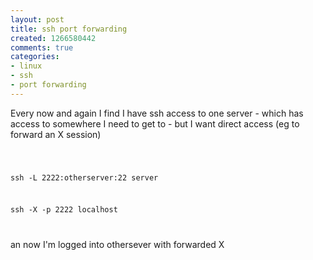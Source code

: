 ```yaml
---
layout: post
title: ssh port forwarding
created: 1266580442
comments: true
categories:
- linux
- ssh
- port forwarding
---
```

Every now and again I find I have ssh access to one server - which has access to somewhere I need to get to - but I want direct access (eg to forward an X session)


<code>

ssh -L 2222:otherserver:22 server

ssh -X -p 2222 localhost

</code>

an now I'm  logged into othersever with forwarded X 
